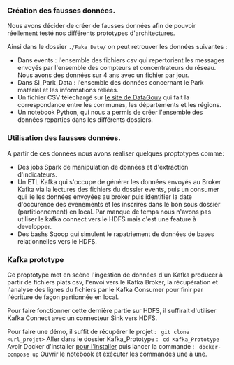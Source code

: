 ### Création des fausses données.

Nous avons décider de créer de fausses données afin de pouvoir réellement testé nos différents prototypes d'architectures.

Ainsi dans le dossier `./Fake_Date/` on peut retrouver les données suivantes : 
- Dans events : l'ensemble des fichiers csv qui repertorient les messages envoyés par l'ensemble des compteurs et concentrateurs du réseau. Nous avons des données sur 4 ans avec un fichier par jour.
- Dans SI_Park_Data : l'ensemble des données concernant le Park matériel et les informations reliées.
- Un fichier CSV téléchargé sur [le site de DataGouv](https://www.data.gouv.fr/fr/) qui fait la correspondance entre les communes, les départements et les régions.
- Un notebook Python, qui nous a permis de créer l'ensemble des données reparties dans les différents dossiers.

### Utilisation des fausses données.

A partir de ces données nous avons réaliser quelques proptotypes comme:
- Des jobs Spark de manipulation de données et d'extraction d'indicateurs.
- Un ETL Kafka qui s'occupe de générer les données envoyés au Broker Kafka via la lectures des fichiers du dossier events, puis un consumer qui lie les données envoyées au broker puis identifier la date d'occurence des evenements et les inscrires dans le bon sous dossier (partitionnement) en local. Par manque de temps nous n'avons pas utiliser le kafka connect vers le HDFS mais c'est une feature à developper.
- Des bashs Sqoop qui simulent le rapatriement de données de bases relationnelles vers le HDFS.

### Kafka prototype

Ce proptotype met en scène l'ingestion de données d'un Kafka producer à partir de fichiers plats csv, l'envoi vers le Kafka Broker, la récupération et l'analyse des lignes du fichiers par le Kafka Consumer pour finir par l'écriture de façon partionnée en local. 

Pour faire fonctionner cette dernière partie sur HDFS, il suffirait d'utiliser Kafka Connect avec un connecteur Sink vers HDFS.

Pour faire une démo, il suffit de récupérer le projet :
` git clone <url_projet>`
Aller dans le dossier Kafka_Prototype :
` cd Kafka_Prototype`
Avoir Docker d'installer [pour l'installer](https://docs.docker.com/get-docker/) puis lancer la commande :
` docker-compose up`
Ouvrir le notebook et éxécuter les commandes une à une.



